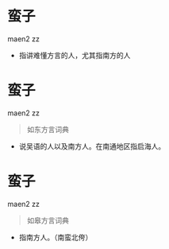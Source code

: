 # 蛮子
maen2 zz
- 指讲难懂方言的人，尤其指南方的人

# 蛮子
maen2 zz
> 如东方言词典
- 说吴语的人以及南方人。在南通地区指启海人。

# 蛮子
maen2 zz
> 如皋方言词典
- 指南方人。（南蛮北侉）
